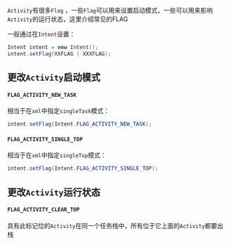 `Activity`有很多`Flag` ，一些`Flag`可以用来设置启动模式，一些可以用来影响`Activity`的运行状态，这里介绍常见的FLAG

一般通过在`Intent`设置：  

```java
Intent intent = new Intent();
intent.setFlag(XXFLAG | XXXFLAG);
```

## 更改`Activity`启动模式

#### `FLAG_ACTIVITY_NEW_TASK`
相当于在`xml`中指定`singleTask`模式：  

```java
intent.setFlag(Intent.FLAG_ACTIVITY_NEW_TASK);
```

#### `FLAG_ACTIVITY_SINGLE_TOP`
相当于在`xml`中指定`singleTop`模式：  

```java
intent.setFlag(Intent.FLAG_ACTIVITY_SINGLE_TOP);
``` 

## 更改`Activity`运行状态

#### `FLAG_ACTIVITY_CLEAR_TOP`
具有此标记位的`Activity`在同一个任务栈中，所有位于它上面的`Activity`都要出栈

